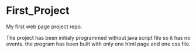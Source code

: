 # First_Project
My first web page project repo.

The project has been initialy programmed without java script file so it has no events.
the program has been built with only one html page and one css file.
